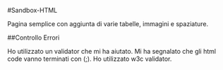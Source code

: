 #Sandbox-HTML

Pagina semplice con aggiunta di varie tabelle, immagini e spaziature.

##Controllo Errori

Ho utilizzato un validator che mi ha aiutato. Mi ha segnalato che gli html code vanno terminati con (;). Ho utilizzato w3c validator.
